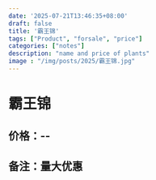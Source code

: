 ```yaml
---
date: '2025-07-21T13:46:35+08:00'
draft: false
title: '霸王锦'
tags: ["Product", "forsale", "price"]
categories: ["notes"]
description: "name and price of plants"
image : "/img/posts/2025/霸王锦.jpg"
---
```


# 霸王锦

## 价格：--

## 备注：量大优惠